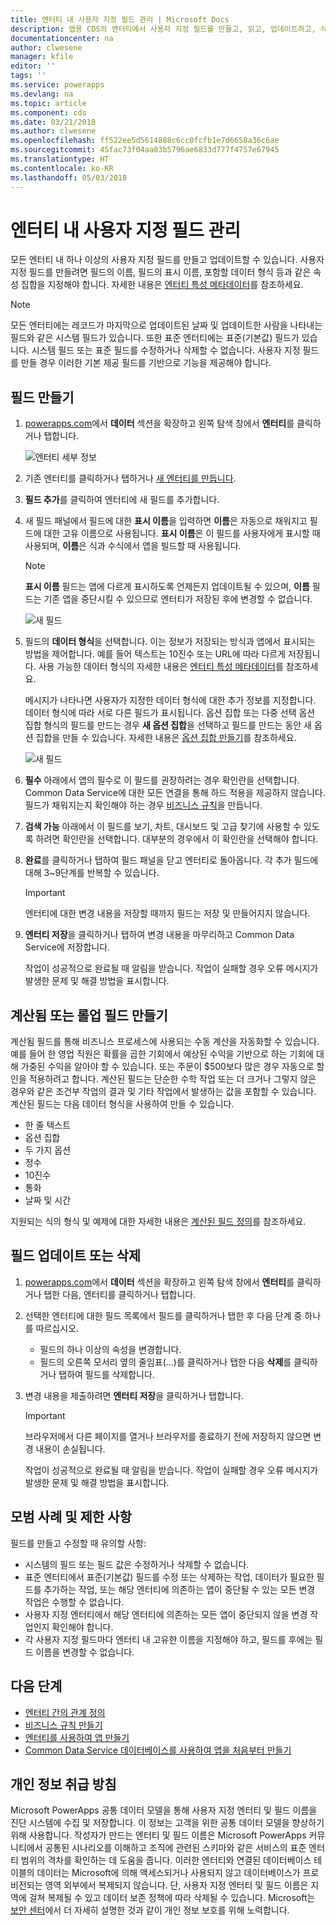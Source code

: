 ```yaml
---
title: 엔터티 내 사용자 지정 필드 관리 | Microsoft Docs
description: 앱용 CDS의 엔터티에서 사용자 지정 필드를 만들고, 읽고, 업데이트하고, 삭제하는 방법에 대한 연습입니다.
documentationcenter: na
author: clwesene
manager: kfile
editor: ''
tags: ''
ms.service: powerapps
ms.devlang: na
ms.topic: article
ms.component: cds
ms.date: 03/21/2018
ms.author: clwesene
ms.openlocfilehash: ff522ee5d5614888c6cc0fcfb1e7d6658a36c6ae
ms.sourcegitcommit: 45fac73f04aa03b5796ae6833d777f4757e67945
ms.translationtype: HT
ms.contentlocale: ko-KR
ms.lasthandoff: 05/03/2018
---
```

# <a name="manage-custom-fields-in-an-entity"></a>엔터티 내 사용자 지정 필드 관리
모든 엔터티 내 하나 이상의 사용자 지정 필드를 만들고 업데이트할 수 있습니다. 사용자 지정 필드를 만들려면 필드의 이름, 필드의 표시 이름, 포함할 데이터 형식 등과 같은 속성 집합을 지정해야 합니다. 자세한 내용은 [엔터티 특성 메타데이터](../../developer/common-data-service/entity-attribute-metadata.md)를 참조하세요.

> [!NOTE]
> 모든 엔터티에는 레코드가 마지막으로 업데이트된 날짜 및 업데이트한 사람을 나타내는 필드와 같은 시스템 필드가 있습니다. 또한 표준 엔터티에는 표준(기본값) 필드가 있습니다. 시스템 필드 또는 표준 필드를 수정하거나 삭제할 수 없습니다. 사용자 지정 필드를 만들 경우 이러한 기본 제공 필드를 기반으로 기능을 제공해야 합니다.

## <a name="create-a-field"></a>필드 만들기
1. [powerapps.com](https://web.powerapps.com)에서 **데이터** 섹션을 확장하고 왼쪽 탐색 창에서 **엔터티**를 클릭하거나 탭합니다.

    ![엔터티 세부 정보](./media/data-platform-cds-create-entity/entitylist.png "엔터티 목록")

2. 기존 엔터티를 클릭하거나 탭하거나 [새 엔터티를 만듭니다](data-platform-create-entity.md).

3. **필드 추가**를 클릭하여 엔터티에 새 필드를 추가합니다.

4. 새 필드 패널에서 필드에 대한 **표시 이름**을 입력하면 **이름**은 자동으로 채워지고 필드에 대한 고유 이름으로 사용됩니다. **표시 이름**은 이 필드를 사용자에게 표시할 때 사용되며, **이름**은 식과 수식에서 앱을 빌드할 때 사용됩니다.

    > [!NOTE]
    > **표시 이름** 필드는 앱에 다르게 표시하도록 언제든지 업데이트될 수 있으며, **이름** 필드는 기존 앱을 중단시킬 수 있으므로 엔터티가 저장된 후에 변경할 수 없습니다.

    ![새 필드](./media/data-platform-cds-create-entity/newfieldpanel.png "새 필드 패널")

5. 필드의 **데이터 형식**을 선택합니다. 이는 정보가 저장되는 방식과 앱에서 표시되는 방법을 제어합니다. 예를 들어 텍스트는 10진수 또는 URL에 따라 다르게 저장됩니다. 사용 가능한 데이터 형식의 자세한 내용은 [엔터티 특성 메타데이터](../../developer/common-data-service/entity-attribute-metadata.md)를 참조하세요.

    메시지가 나타나면 사용자가 지정한 데이터 형식에 대한 추가 정보를 지정합니다. 데이터 형식에 따라 서로 다른 필드가 표시됩니다. 옵션 집합 또는 다중 선택 옵션 집합 형식의 필드를 만드는 경우 **새 옵션 집합**을 선택하고 필드를 만드는 동안 새 옵션 집합을 만들 수 있습니다. 자세한 내용은 [옵션 집합 만들기](custom-picklists.md)를 참조하세요.

    ![새 필드](./media/data-platform-cds-create-entity/newfieldpanel-2.png "새 필드 패널")


7. **필수** 아래에서 앱의 필수로 이 필드를 권장하려는 경우 확인란을 선택합니다. Common Data Service에 대한 모든 연결을 통해 하드 적용을 제공하지 않습니다. 필드가 채워지는지 확인해야 하는 경우 [비즈니스 규칙](data-platform-create-business-rule.md)을 만듭니다.

8. **검색 가능** 아래에서 이 필드를 보기, 차트, 대시보드 및 고급 찾기에 사용할 수 있도록 하려면 확인란을 선택합니다. 대부분의 경우에서 이 확인란을 선택해야 합니다.

9. **완료**를 클릭하거나 탭하여 필드 패널을 닫고 엔터티로 돌아옵니다. 각 추가 필드에 대해 3~9단계를 반복할 수 있습니다.
   
    > [!IMPORTANT]
    > 엔터티에 대한 변경 내용을 저장할 때까지 필드는 저장 및 만들어지지 않습니다.

10. **엔터티 저장**을 클릭하거나 탭하여 변경 내용을 마무리하고 Common Data Service에 저장합니다.

    작업이 성공적으로 완료될 때 알림을 받습니다. 작업이 실패할 경우 오류 메시지가 발생한 문제 및 해결 방법을 표시합니다.

## <a name="create-a-calculated-or-roll-up-field"></a>계산됨 또는 롤업 필드 만들기
계산됨 필드를 통해 비즈니스 프로세스에 사용되는 수동 계산을 자동화할 수 있습니다. 예를 들어 한 영업 직원은 확률을 곱한 기회에서 예상된 수익을 기반으로 하는 기회에 대해 가중된 수익을 알아야 할 수 있습니다. 또는 주문이 $500보다 많은 경우 자동으로 할인을 적용하려고 합니다. 계산된 필드는 단순한 수학 작업 또는 더 크거나 그렇지 않은 경우와 같은 조건부 작업의 결과 및 기타 작업에서 발생하는 값을 포함할 수 있습니다. 계산된 필드는 다음 데이터 형식을 사용하여 만들 수 있습니다.

* 한 줄 텍스트
* 옵션 집합
* 두 가지 옵션
* 정수
* 10진수
* 통화
* 날짜 및 시간

지원되는 식의 형식 및 예제에 대한 자세한 내용은 [계산된 필드 정의](/dynamics365/customer-engagement/customize/define-calculated-fields)를 참조하세요.

## <a name="update-or-delete-a-field"></a>필드 업데이트 또는 삭제
1. [powerapps.com](https://web.powerapps.com)에서 **데이터** 섹션을 확장하고 왼쪽 탐색 창에서 **엔터티**를 클릭하거나 탭한 다음, 엔터티를 클릭하거나 탭합니다.
2. 선택한 엔터티에 대한 필드 목록에서 필드를 클릭하거나 탭한 후 다음 단계 중 하나를 따르십시오.
   
   * 필드의 하나 이상의 속성을 변경합니다.
   * 필드의 오른쪽 모서리 옆의 줄임표(...)를 클릭하거나 탭한 다음 **삭제**를 클릭하거나 탭하여 필드를 삭제합니다.

3. 변경 내용을 제출하려면 **엔터티 저장**을 클릭하거나 탭합니다.
   
    > [!IMPORTANT]
    > 브라우저에서 다른 페이지를 열거나 브라우저를 종료하기 전에 저장하지 않으면 변경 내용이 손실됩니다.

    작업이 성공적으로 완료될 때 알림을 받습니다. 작업이 실패할 경우 오류 메시지가 발생한 문제 및 해결 방법을 표시합니다.

## <a name="best-practices-and-restrictions"></a>모범 사례 및 제한 사항
필드를 만들고 수정할 때 유의할 사항:

* 시스템의 필드 또는 필드 값은 수정하거나 삭제할 수 없습니다.
* 표준 엔터티에서 표준(기본값) 필드를 수정 또는 삭제하는 작업, 데이터가 필요한 필드를 추가하는 작업, 또는 해당 엔터티에 의존하는 앱이 중단될 수 있는 모든 변경 작업은 수행할 수 없습니다.
* 사용자 지정 엔터티에서 해당 엔터티에 의존하는 모든 앱이 중단되지 않을 변경 작업인지 확인해야 합니다.
* 각 사용자 지정 필드마다 엔터티 내 고유한 이름을 지정해야 하고, 필드를 후에는 필드 이름을 변경할 수 없습니다.

## <a name="next-steps"></a>다음 단계
* [엔터티 간의 관계 정의](data-platform-entity-lookup.md)
* [비즈니스 규칙 만들기](data-platform-create-business-rule.md)
* [엔터티를 사용하여 앱 만들기](../canvas-apps/data-platform-create-app.md)
* [Common Data Service 데이터베이스를 사용하여 앱을 처음부터 만들기](../canvas-apps/data-platform-create-app-scratch.md)

## <a name="privacy-notice"></a>개인 정보 취급 방침
Microsoft PowerApps 공통 데이터 모델을 통해 사용자 지정 엔터티 및 필드 이름을 진단 시스템에 수집 및 저장합니다.  이 정보는 고객을 위한 공통 데이터 모델을 향상하기 위해 사용합니다. 작성자가 만드는 엔터티 및 필드 이름은 Microsoft PowerApps 커뮤니티에서 공통된 시나리오를 이해하고 조직에 관련된 스키마와 같은 서비스의 표준 엔터티 범위의 격차를 확인하는 데 도움을 줍니다. 이러한 엔터티와 연결된 데이터베이스 테이블의 데이터는 Microsoft에 의해 액세스되거나 사용되지 않고 데이터베이스가 프로비전되는 영역 외부에서 복제되지 않습니다. 단, 사용자 지정 엔터티 및 필드 이름은 지역에 걸쳐 복제될 수 있고 데이터 보존 정책에 따라 삭제될 수 있습니다. Microsoft는 [보안 센터](https://www.microsoft.com/trustcenter/Privacy/default.aspx)에서 더 자세히 설명한 것과 같이 개인 정보 보호를 위해 노력합니다.

